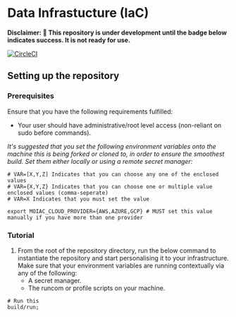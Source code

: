 # Data Infrastucture (IaC)

**Disclaimer: :construction: This repository is under development until the badge below indicates success. It is not ready for use.**

[![CircleCI](https://dl.circleci.com/status-badge/img/circleci/4Ht57nhScTYXLBaHFizYi2/A3UnA97BfVk5ac3fsT1tUh/tree/main.svg?style=shield&circle-token=CCIPRJ_WAptPKPRXicQZ6fr38PMrS_aedd54725903cf3dd6a1180bb91ae1a577b152f8)](https://dl.circleci.com/status-badge/redirect/circleci/4Ht57nhScTYXLBaHFizYi2/A3UnA97BfVk5ac3fsT1tUh/tree/main)

## Setting up the repository

### Prerequisites

Ensure that you have the following requirements fulfilled:

- Your user should have administrative/root level access (non-reliant on sudo before commands).

*It's suggested that you set the following environment variables onto the machine this is being forked or cloned to, in order to ensure the smoothest build. Set them either locally or using a remote secret manager:*

```shell
# VAR=[X,Y,Z] Indicates that you can choose any one of the enclosed values
# VAR={X,Y,Z} Indicates that you can choose one or multiple value enclosed values (comma-seperate)
# VAR=X Indicates that you must set the value

export MOIAC_CLOUD_PROVIDER={AWS,AZURE,GCP} # MUST set this value manually if you have more than one provider
```

### Tutorial

1. From the root of the repository directory, run the below command to instantiate the repository and start personalising it to your infrastructure. Make sure that your environment variables are running contextually via any of the following:
    - A secret manager.
    - The runcom or profile scripts on your machine.

```shell
# Run this
build/run;
```
